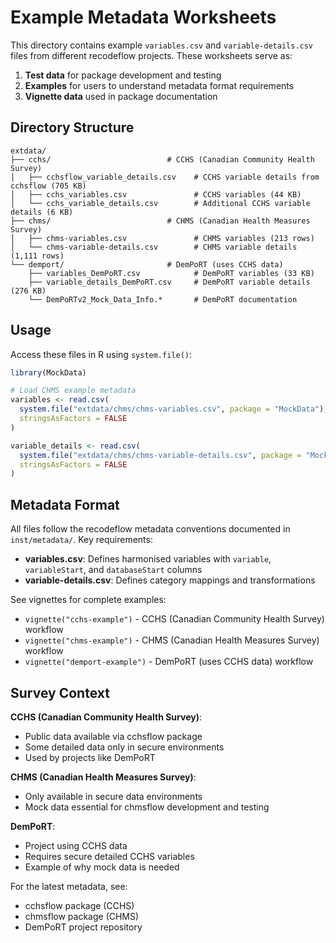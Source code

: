 # Example Metadata Worksheets

This directory contains example `variables.csv` and `variable-details.csv` files from different recodeflow projects. These worksheets serve as:

1. **Test data** for package development and testing
2. **Examples** for users to understand metadata format requirements
3. **Vignette data** used in package documentation

## Directory Structure

```
extdata/
├── cchs/                          # CCHS (Canadian Community Health Survey)
│   ├── cchsflow_variable_details.csv    # CCHS variable details from cchsflow (705 KB)
│   ├── cchs_variables.csv               # CCHS variables (44 KB)
│   └── cchs_variable_details.csv        # Additional CCHS variable details (6 KB)
├── chms/                          # CHMS (Canadian Health Measures Survey)
│   ├── chms-variables.csv               # CHMS variables (213 rows)
│   └── chms-variable-details.csv        # CHMS variable details (1,111 rows)
└── demport/                       # DemPoRT (uses CCHS data)
    ├── variables_DemPoRT.csv            # DemPoRT variables (33 KB)
    ├── variable_details_DemPoRT.csv     # DemPoRT variable details (276 KB)
    └── DemPoRTv2_Mock_Data_Info.*       # DemPoRT documentation
```

## Usage

Access these files in R using `system.file()`:

```r
library(MockData)

# Load CHMS example metadata
variables <- read.csv(
  system.file("extdata/chms/chms-variables.csv", package = "MockData"),
  stringsAsFactors = FALSE
)

variable_details <- read.csv(
  system.file("extdata/chms/chms-variable-details.csv", package = "MockData"),
  stringsAsFactors = FALSE
)
```

## Metadata Format

All files follow the recodeflow metadata conventions documented in `inst/metadata/`. Key requirements:

- **variables.csv**: Defines harmonised variables with `variable`, `variableStart`, and `databaseStart` columns
- **variable-details.csv**: Defines category mappings and transformations

See vignettes for complete examples:
- `vignette("cchs-example")` - CCHS (Canadian Community Health Survey) workflow
- `vignette("chms-example")` - CHMS (Canadian Health Measures Survey) workflow
- `vignette("demport-example")` - DemPoRT (uses CCHS data) workflow

## Survey Context

**CCHS (Canadian Community Health Survey)**:
- Public data available via cchsflow package
- Some detailed data only in secure environments
- Used by projects like DemPoRT

**CHMS (Canadian Health Measures Survey)**:
- Only available in secure data environments
- Mock data essential for chmsflow development and testing

**DemPoRT**:
- Project using CCHS data
- Requires secure detailed CCHS variables
- Example of why mock data is needed

For the latest metadata, see:
- cchsflow package (CCHS)
- chmsflow package (CHMS)
- DemPoRT project repository
